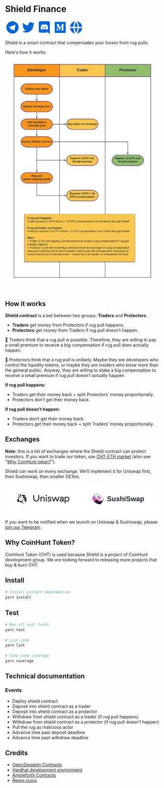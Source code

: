 # Shield Finance

[![Telegram](./img/telegram-fill.svg?raw=true&sanitize=true "Join Telegram")](https://t.me/ShieldFinanceHQ)
[![Twitter](./img/twitter-fill.svg?raw=true&sanitize=true "Follow on Twitter")](https://twitter.com/ShieldFinanceHQ)
[![Discord](./img/discord-fill.svg?raw=true&sanitize=true "Join Discord")](https://discord.gg/vxjTVeesWG)
[![Medium](./img/medium-fill.svg?raw=true&sanitize=true "Join Medium")](https://medium.com/shield-finance-hq)
[![Website](./img/global-fill.svg?raw=true&sanitize=true "Open website")](http://shieldfinance.net/)

Shield is a smart contract that compensates your losses from rug pulls.

Here's how it works:

![Shield - How it works](img/example.png?raw=true "How it works")

## How it works

**Shield contract** is a bet between two groups: **Traders** and **Protectors**.

* **Traders** get money from Protectors if rug pull happens.
* **Protectors** get money from Traders if rug pull doesn’t happen.

:gorilla: Traders think that a rug pull is possible. Therefore, they are willing to pay a small premium to receive a big compensation if rug pull does actually happen.

:whale2: Protectors think that a rug pull is unlikely. Maybe they are developers who control the liquidity tokens, or maybe they are insiders who know more than the general public. Anyway, they are willing to stake a big compensation to receive a small premium if rug pull doesn’t actually happen.

**If rug pull happens:**

* Traders get their money back + split Protectors’ money proportionally.
* Protectors don’t get their money back.

**If rug pull doesn’t happen:**

* Traders don’t get their money back.
* Protectors get their money back + split Traders’ money proportionally.

## Exchanges

**Note:** this is a list of exchanges where the Shield contract can protect investors. If you want to trade our token, use [CHT-ETH market](https://info.uniswap.org/token/0xa7e6b2ce535b83e82ab598e9e432705f8d7ce929) (also see "[Why CoinHunt token?](#why-coinhunt-token)").

Shield can work on every exchange. We’ll implement it for Uniswap first, then Sushiswap, then smaller DEXes.

![Uniswap](./img/uniswap.png?raw=true&sanitize=true "Uniswap")
![Sushiswap](./img/sushiswap.png?raw=true&sanitize=true "Sushiswap")

If you want to be notified when we launch on Uniswap & Sushiswap, please [join our Telegram](https://t.me/ShieldFinanceHQ). 

## Why CoinHunt Token?

CoinHunt Token (CHT) is used because Shield is a project of CoinHunt development group. We are looking forward to releasing more projects that buy & burn CHT.

## Install

```bash
# Install project dependencies
yarn install
```

## Test

``` bash
# Run all unit tests
yarn test

# Lint code
yarn lint

# View code coverage
yarn coverage
```

## Technical documentation

### Events

* Deploy shield contract
* Deposit into shield contract as a trader
* Deposit into shield contract as a protector
* Withdraw from shield contract as a trader (if rug pull happens)
* Withdraw from shield contract as a protector (if rug pull doesn't happen)
* Pull the rug as malicious actor
* Advance time past deposit deadline
* Advance time past withdraw deadline

## Credits

* [OpenZeppelin Contracts](https://openzeppelin.com/contracts/)
* [Hardhat development environment](https://hardhat.org/)
* [Ampleforth Contracts](https://www.ampleforth.org/)
* [Remix icons](https://remixicon.com/)
